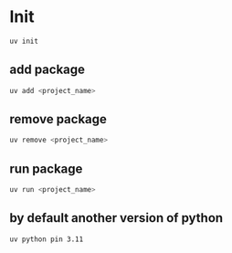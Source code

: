 # Init

```bash
uv init
```

## add package

```bash
uv add <project_name>
```

## remove package

```bash
uv remove <project_name>
```

## run package

```bash
uv run <project_name>
```

## by default another version of python

```bash
uv python pin 3.11
```
